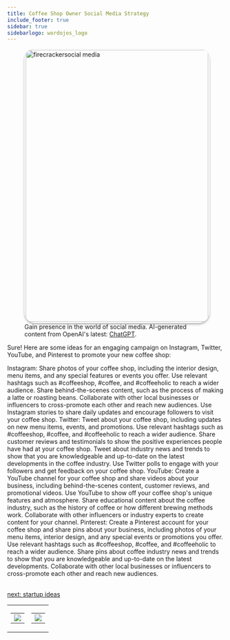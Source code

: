 ```yaml
---
title: Coffee Shop Owner Social Media Strategy
include_footer: true
sidebar: true
sidebarlogo: wordojos_logo
---
```

<figure>
    <img src='/uploads/socialmedia.jpg' style="width: 100%;height: 630px;padding: 3px; box-shadow: 0 3px 5px rgba(0,0,0,.3);border-radius: 25px;overflow: hidden;border: none;" align="middle"; alt='firecrackersocial media';/>
    <figcaption>Gain presence in the world of social media.  AI-generated content from OpenAI's latest: <a href="https://openai.com/blog/chatgpt/" >ChatGPT</a>.</figcaption>
</figure>
<p>
Sure! Here are some ideas for an engaging campaign on Instagram, Twitter, YouTube, and Pinterest to promote your new coffee shop:

Instagram:
Share photos of your coffee shop, including the interior design, menu items, and any special features or events you offer.
Use relevant hashtags such as #coffeeshop, #coffee, and #coffeeholic to reach a wider audience.
Share behind-the-scenes content, such as the process of making a latte or roasting beans.
Collaborate with other local businesses or influencers to cross-promote each other and reach new audiences.
Use Instagram stories to share daily updates and encourage followers to visit your coffee shop.
Twitter:
Tweet about your coffee shop, including updates on new menu items, events, and promotions.
Use relevant hashtags such as #coffeeshop, #coffee, and #coffeeholic to reach a wider audience.
Share customer reviews and testimonials to show the positive experiences people have had at your coffee shop.
Tweet about industry news and trends to show that you are knowledgeable and up-to-date on the latest developments in the coffee industry.
Use Twitter polls to engage with your followers and get feedback on your coffee shop.
YouTube:
Create a YouTube channel for your coffee shop and share videos about your business, including behind-the-scenes content, customer reviews, and promotional videos.
Use YouTube to show off your coffee shop's unique features and atmosphere.
Share educational content about the coffee industry, such as the history of coffee or how different brewing methods work.
Collaborate with other influencers or industry experts to create content for your channel.
Pinterest:
Create a Pinterest account for your coffee shop and share pins about your business, including photos of your menu items, interior design, and any special events or promotions you offer.
Use relevant hashtags such as #coffeeshop, #coffee, and #coffeeholic to reach a wider audience.
Share pins about coffee industry news and trends to show that you are knowledgeable and up-to-date on the latest developments.
Collaborate with other local businesses or influencers to cross-promote each other and reach new audiences.

<br>
<a href="https://workdojos.com/coffeeshops/startup">next: startup ideas</a>
</p>
<table border="0" cellpadding="0" cellspacing="0" width="600" id="templateColumns">
    <tr>
        <td align="center" valign="top" width="50%" class="templateColumnContainer">
            <table border="0" cellpadding="10" cellspacing="0" height="100%" width="100px">
                <tr>
                    <td class="leftColumnContent">
                      <a href="https://coffeeshops.workdojos.com">
                        <img src="/uploads/d.svg" class="columnImage" />
                    </td>
                </tr>
            </table>
        </td>
        <td align="center" valign="top" width="50%" class="templateColumnContainer">
            <table border="0" cellpadding="10" cellspacing="0" height="100%" width="100px">
                <tr>
                    <td class="rightColumnContent">
                      <a href="https://physicist.workdojos.com">
                        <img src="/uploads/randomdojo.svg" class="columnImage" />
                    </td>
            </table>
        </td>
    </tr>
</table>